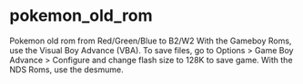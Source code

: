 # pokemon_old_rom
Pokemon old rom from Red/Green/Blue to B2/W2
With the Gameboy Roms, use the Visual Boy Advance (VBA). To save files, go to Options > Game Boy Advance > Configure and change flash size to 128K to save game. 
With the NDS Roms, use the desmume. 

